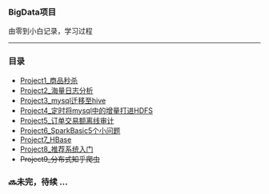 <br/>
<br/>


### BigData项目
由零到小白记录，学习过程

------

### 目录

* [Project1_商品秒杀](./Project1_商品秒杀/README.md)
* [Project2_海量日志分析](./Project2_日志统计/README.md)
* [Project3_mysql迁移至hive](./Project3_mysql迁移至Hive/README.md)
* [Project4_定时将mysql中的增量打进HDFS](./Project4_增量追加到HDFS定时/README.md)
* [Project5_订单交易额离线审计]()
* [Project6_SparkBasic5个小问题]()
* [Project7_HBase]()
* [Project8_推荐系统入门]()
* ~~Project9_分布式知乎爬虫~~

### :soon:未完，待续  ...